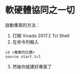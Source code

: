 # 軟硬體協同之一切

啟動專案的方法：

1. 打開 Vivado 2017.2 Tcl Shell
2. 在命令列輸入
```
cd <專案的位置>
source start.tcl
```
3. 然後你就建好專案了

